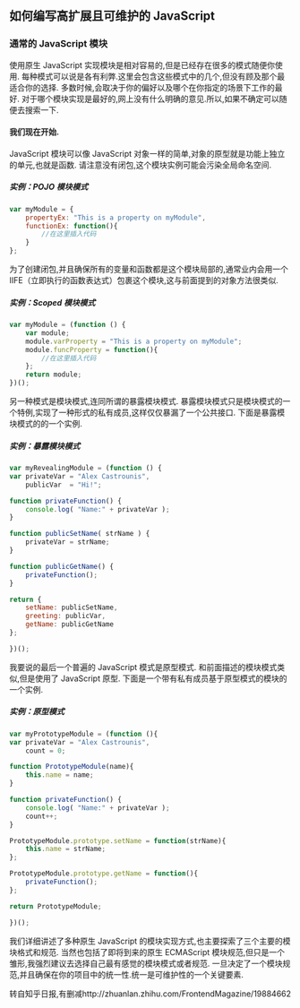 ## 如何编写高扩展且可维护的 JavaScript

### 通常的 JavaScript 模块

使用原生 JavaScript 实现模块是相对容易的,但是已经存在很多的模式随便你使用.
每种模式可以说是各有利弊.这里会包含这些模式中的几个,但没有顾及那个最适合你的选择.
多数时候,会取决于你的偏好以及哪个在你指定的场景下工作的最好.
对于哪个模块实现是最好的,网上没有什么明确的意见.所以,如果不确定可以随便去搜索一下.

#### 我们现在开始.

JavaScript 模块可以像 JavaScript 对象一样的简单,对象的原型就是功能上独立的单元,也就是函数.
请注意没有闭包,这个模块实例可能会污染全局命名空间.

##### 实例：POJO 模块模式

```javascript
var myModule = {
    propertyEx: "This is a property on myModule",    
    functionEx: function(){ 
        //在这里插入代码 
    } 
}; 
```

为了创建闭包,并且确保所有的变量和函数都是这个模块局部的,通常业内会用一个 IIFE（立即执行的函数表达式）包裹这个模块,这与前面提到的对象方法很类似.

##### 实例：Scoped 模块模式

```javascript
var myModule = (function () { 
    var module;
    module.varProperty = "This is a property on myModule";
    module.funcProperty = function(){ 
        //在这里插入代码
    };
    return module; 
})(); 
```

另一种模式是模块模式,连同所谓的暴露模块模式.
暴露模块模式只是模块模式的一个特例,实现了一种形式的私有成员,这样仅仅暴漏了一个公共接口.
下面是暴露模块模式的的一个实例.

##### 实例：暴露模块模式

```javascript
var myRevealingModule = (function () {
var privateVar = "Alex Castrounis",
    publicVar  = "Hi!";

function privateFunction() {
    console.log( "Name:" + privateVar );
}

function publicSetName( strName ) {
    privateVar = strName;
}

function publicGetName() {
    privateFunction();
}

return {
    setName: publicSetName,
    greeting: publicVar,
    getName: publicGetName
}; 

})(); 
```

我要说的最后一个普遍的 JavaScript 模式是原型模式.
和前面描述的模块模式类似,但是使用了 JavaScript 原型.
下面是一个带有私有成员基于原型模式的模块的一个实例.

##### 实例：原型模式

```javascript
var myPrototypeModule = (function (){
var privateVar = "Alex Castrounis",
    count = 0;

function PrototypeModule(name){
    this.name = name;
}

function privateFunction() {
    console.log( "Name:" + privateVar );
    count++;
}

PrototypeModule.prototype.setName = function(strName){
    this.name = strName;
};

PrototypeModule.prototype.getName = function(){
    privateFunction();
};

return PrototypeModule;     

})();
```

我们详细讲述了多种原生 JavaScript 的模块实现方式,也主要探索了三个主要的模块格式和规范.
当然也包括了即将到来的原生 ECMAScript 模块规范,但只是一个雏形,我强烈建议去选择自己最有感觉的模块模式或者规范.
一旦决定了一个模块规范,并且确保在你的项目中的统一性.统一是可维护性的一个关键要素.

转自知乎日报,有删减http://zhuanlan.zhihu.com/FrontendMagazine/19884662